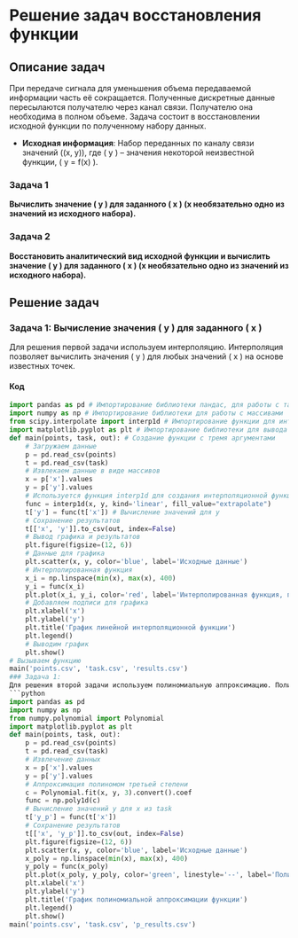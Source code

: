 # Решение задач восстановления функции
## Описание задач
При передаче сигнала для уменьшения объема передаваемой информации часть её сокращается. Полученные дискретные данные пересылаются получателю через канал связи. Получателю она необходима в полном объеме. Задача состоит в восстановлении исходной функции по полученному набору данных.
- **Исходная информация**: Набор переданных по каналу связи значений \((x, y)\), где \( y \) – значения некоторой неизвестной функции, \( y = f(x) \).
### Задача 1
**Вычислить значение \( y \) для заданного \( x \) (x необязательно одно из значений из исходного набора).**
### Задача 2
**Восстановить аналитический вид исходной функции и вычислить значение \( y \) для заданного \( x \) (x необязательно одно из значений из исходного набора).**
## Решение задач
### Задача 1: Вычисление значения \( y \) для заданного \( x \)
Для решения первой задачи используем интерполяцию. Интерполяция позволяет вычислить значения \( y \) для любых значений \( x \) на основе известных точек.
#### Код
```python
import pandas as pd # Импортирование библиотеки пандас, для работы с табличными данными
import numpy as np # Импортирование библиотеки для работы с массивами
from scipy.interpolate import interp1d # Импортирование функции для интерполяции данных
import matplotlib.pyplot as plt # Импортирование библиотеки для вывода график
def main(points, task, out): # Создание функции с тремя аргументами
    # Загружаем данные
    p = pd.read_csv(points)
    t = pd.read_csv(task)
    # Извлекаем данные в виде массивов 
    x = p['x'].values
    y = p['y'].values
    # Используется функция interp1d для создания интерполяционной функции на основе известных точек
    func = interp1d(x, y, kind='linear', fill_value="extrapolate")
    t['y'] = func(t['x']) # Вычисление значений для у
    # Сохранение результатов
    t[['x', 'y']].to_csv(out, index=False)
    # Вывод графика и результатов
    plt.figure(figsize=(12, 6))
    # Данные для графика
    plt.scatter(x, y, color='blue', label='Исходные данные')
    # Интерполированная функция
    x_i = np.linspace(min(x), max(x), 400)
    y_i = func(x_i)
    plt.plot(x_i, y_i, color='red', label='Интерполированная функция, полученная с использованием линейной интерполяции.')
    # Добавляем подписи для графика
    plt.xlabel('x')
    plt.ylabel('y')
    plt.title('График линейной интерполяционной функции')
    plt.legend()
    # Выводим график
    plt.show()
# Вызываем функцию
main('points.csv', 'task.csv', 'results.csv')
### Задача 1:
Для решения второй задачи используем полиномиальную аппроксимацию. Полиномиальная аппроксимация позволяет получить аналитическое выражение функции в виде полинома, который можно использовать для вычисления значений ( y ) для любых значений ( x ).
```python
import pandas as pd
import numpy as np
from numpy.polynomial import Polynomial
import matplotlib.pyplot as plt
def main(points, task, out):
    p = pd.read_csv(points)
    t = pd.read_csv(task)
    # Извлечение данных
    x = p['x'].values
    y = p['y'].values
    # Аппроксимация полиномом третьей степени
    c = Polynomial.fit(x, y, 3).convert().coef
    func = np.poly1d(c)
    # Вычисление значений y для x из task
    t['y_p'] = func(t['x'])
    # Сохранение результатов
    t[['x', 'y_p']].to_csv(out, index=False)
    plt.figure(figsize=(12, 6))
    plt.scatter(x, y, color='blue', label='Исходные данные')
    x_poly = np.linspace(min(x), max(x), 400)
    y_poly = func(x_poly)
    plt.plot(x_poly, y_poly, color='green', linestyle='--', label='Полиномиальная аппроксимация, полученная с использованием полинома третьей степени')
    plt.xlabel('x')
    plt.ylabel('y')
    plt.title('График полиномиальной аппроксимации функции')
    plt.legend()
    plt.show()
main('points.csv', 'task.csv', 'p_results.csv')

